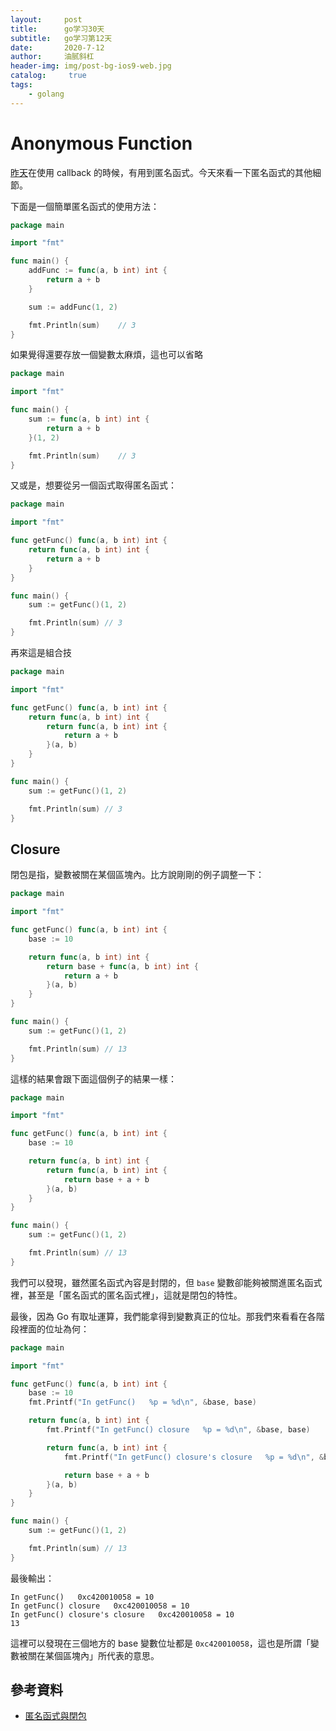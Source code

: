 ```yaml
---
layout:     post
title:      go学习30天
subtitle:   go学习第12天
date:       2020-7-12
author:     油腻斜杠
header-img: img/post-bg-ios9-web.jpg
catalog: 	 true
tags:
    - golang
---
```


# Anonymous Function

[昨天][Day 11]在使用 callback 的時候，有用到匿名函式。今天來看一下匿名函式的其他細節。

下面是一個簡單匿名函式的使用方法：

```go
package main

import "fmt"

func main() {
	addFunc := func(a, b int) int {
		return a + b
	}

	sum := addFunc(1, 2)

	fmt.Println(sum)    // 3
}
```

如果覺得還要存放一個變數太麻煩，這也可以省略

```go
package main

import "fmt"

func main() {
	sum := func(a, b int) int {
		return a + b
	}(1, 2)

	fmt.Println(sum)    // 3
}
```

又或是，想要從另一個函式取得匿名函式：

```go
package main

import "fmt"

func getFunc() func(a, b int) int {
	return func(a, b int) int {
		return a + b
	}
}

func main() {
	sum := getFunc()(1, 2)

	fmt.Println(sum) // 3
}
```

再來這是組合技

```go
package main

import "fmt"

func getFunc() func(a, b int) int {
	return func(a, b int) int {
		return func(a, b int) int {
			return a + b
		}(a, b)
	}
}

func main() {
	sum := getFunc()(1, 2)

	fmt.Println(sum) // 3
}
```

## Closure

閉包是指，變數被關在某個區塊內。比方說剛剛的例子調整一下：

```go
package main

import "fmt"

func getFunc() func(a, b int) int {
	base := 10

	return func(a, b int) int {
		return base + func(a, b int) int {
			return a + b
		}(a, b)
	}
}

func main() {
	sum := getFunc()(1, 2)

	fmt.Println(sum) // 13
}
```

這樣的結果會跟下面這個例子的結果一樣：

```go
package main

import "fmt"

func getFunc() func(a, b int) int {
	base := 10

	return func(a, b int) int {
		return func(a, b int) int {
			return base + a + b
		}(a, b)
	}
}

func main() {
	sum := getFunc()(1, 2)

	fmt.Println(sum) // 13
}
```

我們可以發現，雖然匿名函式內容是封閉的，但 `base` 變數卻能夠被關進匿名函式裡，甚至是「匿名函式的匿名函式裡」，這就是閉包的特性。

最後，因為 Go 有取址運算，我們能拿得到變數真正的位址。那我們來看看在各階段裡面的位址為何：

```go
package main

import "fmt"

func getFunc() func(a, b int) int {
	base := 10
	fmt.Printf("In getFunc()   %p = %d\n", &base, base)

	return func(a, b int) int {
		fmt.Printf("In getFunc() closure   %p = %d\n", &base, base)

		return func(a, b int) int {
			fmt.Printf("In getFunc() closure's closure   %p = %d\n", &base, base)

			return base + a + b
		}(a, b)
	}
}

func main() {
	sum := getFunc()(1, 2)

	fmt.Println(sum) // 13
}
```

最後輸出：

```
In getFunc()   0xc420010058 = 10
In getFunc() closure   0xc420010058 = 10
In getFunc() closure's closure   0xc420010058 = 10
13
```

這裡可以發現在三個地方的 base 變數位址都是 `0xc420010058`，這也是所謂「變數被關在某個區塊內」所代表的意思。

## 參考資料

* [匿名函式與閉包](https://openhome.cc/Gossip/Go/Closure.html)

[Day 11]: day11.md
